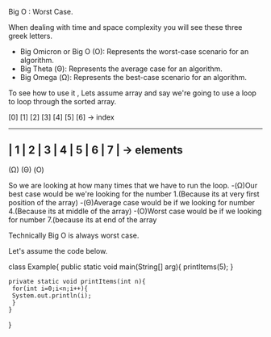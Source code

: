 Big O : Worst Case.

When dealing with time and space complexity you will see these three greek letters.

  -  Big Omicron or Big O (O): Represents the worst-case scenario for an algorithm.
  -  Big Theta (Θ): Represents the average case for an algorithm.
  -  Big Omega (Ω): Represents the best-case scenario for an algorithm.

  To see how to use it , Lets assume array and say we're going to use a loop to loop through the sorted array.

   [0] [1] [2] [3] [4] [5] [6] -> index
  _____________________________
  | 1 | 2 | 3 | 4 | 5 | 6 | 7 | -> elements
  -----------------------------
  (Ω)          (Θ)          (O)


  So we are looking at how many times that we have to run the loop.
   -(Ω)Our best case would be we're looking for the number 1.(Because its at very first position of the array)
   -(Θ)Average case would be  if we looking for number 4.(Because its at middle of the array)
   -(O)Worst case would be if we looking for number 7.(because its at end of the array


Technically Big O is always worst case.

Let's assume the code below.

class Example{
    public static void main(String[] arg){
     printItems(5);
    }

    private static void printItems(int n){
     for(int i=0;i<n;i++){
     System.out.println(i);
     }
    }
}







